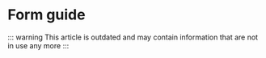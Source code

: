 # Form guide

::: warning
This article is outdated and may contain information that are not in use any more
:::

<!--@include: ./add-loader.md -->
<!--@include: ./add-auto-complete.md -->
<!--@include: ./customize-rendering.md -->
<!--@include: ./validation.md -->
